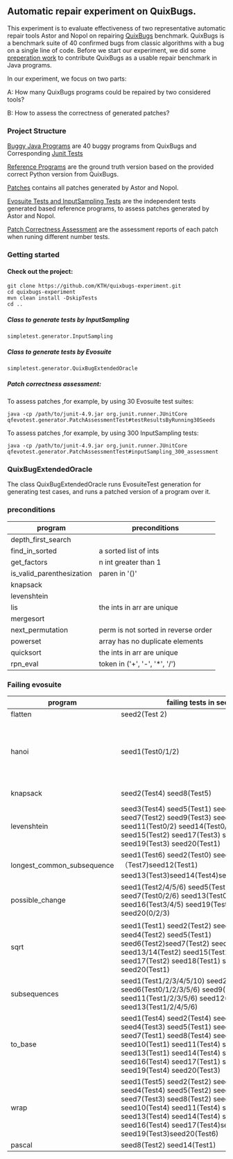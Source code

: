 ## Automatic repair experiment on QuixBugs.

This experiment is to evaluate effectiveness of two representative automatic repair tools Astor and Nopol on repairing [QuixBugs](https://github.com/jkoppel/QuixBugs) benchmark. QuixBugs is a benchmark suite of 40 confirmed bugs from classic algorithms with a bug on a single line of code. Before we start our experiment, we did some [preperation work](https://github.com/jkoppel/QuixBugs/pulls?q=is%3Apr+is%3Aclosed) to contribute QuixBugs as a usable repair benchmark in Java programs.

In our experiment, we focus on two parts:

A: How many QuixBugs programs could be repaired by two considered tools?

B: How to assess the correctness of generated patches?




### Project Structure

[Buggy Java Programs](https://github.com/KTH/quixbugs-experiment/tree/master/src/main/java/buggy_java_programs) are 40 buggy programs from QuixBugs and Corresponding [Junit Tests](https://github.com/KTH/quixbugs-experiment/tree/master/src/test/java/buggy_java_programs)

[Reference Programs](https://github.com/KTH/quixbugs-experiment/tree/master/src/main/java/java_programs) are the ground truth version based on the provided correct Python version from QuixBugs.

[Patches](https://github.com/KTH/quixbugs-experiment/tree/master/patches) contains all patches generated by Astor and Nopol.

[Evosuite Tests and InputSampling Tests](https://github.com/KTH/quixbugs-experiment/tree/master/generatedTests) are the independent tests generated based reference programs, to assess patches generated by Astor and Nopol. 

[Patch Correctness Assessment](https://github.com/KTH/quixbugs-experiment/tree/master/patches_assessment_report) are the assessment reports of each patch when runing different number tests.

### Getting started

#### Check out the project:

```
git clone https://github.com/KTH/quixbugs-experiment.git
cd quixbugs-experiment
mvn clean install -DskipTests
cd ..
```

##### Class to generate tests by InputSampling
```
simpletest.generator.InputSampling
```


##### Class to generate tests by Evosuite

```
simpletest.generator.QuixBugExtendedOracle

```

##### Patch correctness assessment:

To assess patches ,for example, by using 30 Evosuite test suites:

```
java -cp /path/to/junit-4.9.jar org.junit.runner.JUnitCore qfevotest.generator.PatchAssessmentTest#testResultsByRunning30Seeds

```
To assess patches ,for example, by using 300 InputSampling tests:

```
java -cp /path/to/junit-4.9.jar org.junit.runner.JUnitCore qfevotest.generator.PatchAssessmentTest#inputSampling_300_assessment
```


### QuixBugExtendedOracle

The class QuixBugExtendedOracle runs EvosuiteTest generation for generating test cases, and runs a patched version of a program over it.

### preconditions

| program | preconditions|
| --- |---|
|depth_first_search||
|find_in_sorted|a sorted list of ints|
|get_factors|n int greater than 1|
|is_valid_parenthesization|paren in '()'|
|knapsack||
|levenshtein||
|lis|the ints in arr are unique|
|mergesort||
|next_permutation|perm is not sorted in reverse order|
|powerset|array has no duplicate elements|
|quicksort|the ints in arr are unique|
|rpn_eval|token in ('+', '-', '*', '/')|

### Failing evosuite

| program | failing tests in seed|reason|solution|
| --- |---| --- |---|
| flatten |seed2(Test 2)|illegal paramters|remove|
|hanoi | seed1(Test0/1/2)  |Timeout/Compilation errors |increase timeout /add uncheck annotation for each method|
|knapsack|seed2(Test4) seed8(Test5)|ArrayIndexOutOfBoundsException(Undeclared exception)|remove|
|levenshtein|seed3(Test4) seed5(Test1) seed6(Test2) seed7(Test2) seed9(Test3) seed10(Test2) seed11(Test0/2) seed14(Test0/1/5/6) seed15(Test2) seed17(Test3) seed18(Test4) seed19(Test3) seed20(Test1)|recursion error|remove|
|longest_common_subsequence|seed1(Test6) seed2(Test0) seed11（Test7)seed12(Test1) seed13(Test3)seed14(Test4)seed16(Test0/6）|timeout|remove timeout|
|possible_change|seed1(Test2/4/5/6) seed5(Test3/4/6/7) seed7(Test0/2/6) seed13(Test0/1/4/5) seed16(Test3/4/5) seed19(Test1/4/5) seed20(0/2/3)|illegal paramters(recursion)|remove|
|sqrt|seed1(Test1) seed2(Test2) seed3(Test2）seed4(Test2) seed5(Test1) seed6(Test2)seed7(Test2) seed8/9/10(Test1) seed13/14(Test2) seed15(Test1) seed17(Test2) seed18(Test1) seed19(Test2) seed20(Test1)|illegal paramters(recursion)|remove|
|subsequences|seed1(Test1/2/3/4/5/10) seed2(0/2/3/5/6/7) seed6(Test0/1/2/3/5/6) seed9(Test0/1/2) seed11(Test1/2/3/5/6) seed12(Test1/3/4) seed13(Test1/2/4/5/6)|illegal paramters(recursion)|remove|
|to_base|seed1(Test4) seed2(Test4) seed3(Test3) seed4(Test3) seed5(Test1) seed6(Test4) seed7(Test1) seed8(Test4) seed9(Test4) seed10(Test1) seed11(Test4) seed12(Test4) seed13(Test1) seed14(Test4) seed15(Test4) seed16(Test4) seed17(Test1) seed18(Test4) seed19(Test4) seed20(Test3)|illegal paramters(recursion)|remove|
|wrap|seed1(Test5) seed2(Test2) seed3(Test2) seed4(Test4) seed5(Test2) seed6(Test3) seed7(Test3) seed8(Test2) seed9(Test2) seed10(Test4) seed11(Test4) seed12(Test4) seed13(Test4) seed14(Test4) seed15(Test4) seed16(Test4) seed17(Test4)seed18(Test3) seed19(Test3)seed20(Test6)|illegal paramters(recursion)|remove|
|pascal|seed8(Test2) seed14(Test1)|illegal paramters(recursion)|remove|




